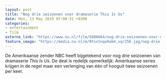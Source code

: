 ```yaml
---
layout: post
title: "Nog drie seizoenen voor dramaserie This Is Us"
date: Mon, 13 May 2019 07:08:31 +0200
categories: 
- entertainment 
- film 
externe_link: "https://www.nu.nl/film/5888664/nog-drie-seizoenen-voor-dramaserie-this-is-us.html"
feature_image: "https://media.nu.nl/m/9tsxtnqa9ab4_sqr256.jpg/nog-drie-seizoenen-voor-dramaserie-this-is-us.jpg"
---
```


De Amerikaanse zender NBC heeft bijgetekend voor nog drie seizoenen van dramaserie <em>This Is Us</em>. De deal is redelijk opmerkelijk: Amerikaanse series krijgen in de regel maar een verlenging van één of hooguit twee seizoenen per keer.
